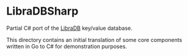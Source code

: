 # LibraDBSharp

Partial C# port of the [LibraDB](https://github.com/amit-davidson/LibraDB) key/value database.

This directory contains an initial translation of some core components written in Go to C# for demonstration purposes.
